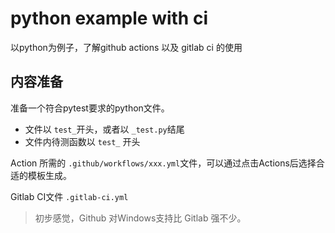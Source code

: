 # python example with ci

以python为例子，了解github actions 以及 gitlab ci 的使用

## 内容准备

准备一个符合pytest要求的python文件。

* 文件以 `test_`开头，或者以 `_test.py`结尾
* 文件内待测函数以 `test_` 开头

Action 所需的 `.github/workflows/xxx.yml`文件，可以通过点击Actions后选择合适的模板生成。

Gitlab CI文件 `.gitlab-ci.yml`

> 初步感觉，Github 对Windows支持比 Gitlab 强不少。

